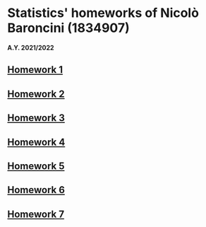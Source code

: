 # Statistics' homeworks of Nicolò Baroncini (1834907)
**A.Y. 2021/2022**

## [Homework 1](https://bynickes.github.io/StatisticsHomeworks/homework1)
## [Homework 2](https://bynickes.github.io/StatisticsHomeworks/homework2)
## [Homework 3](https://bynickes.github.io/StatisticsHomeworks/homework3)
## [Homework 4](https://bynickes.github.io/StatisticsHomeworks/homework4)
## [Homework 5](https://bynickes.github.io/StatisticsHomeworks/homework5)
## [Homework 6](https://bynickes.github.io/StatisticsHomeworks/homework6)
## [Homework 7](https://bynickes.github.io/StatisticsHomeworks/homework7)

